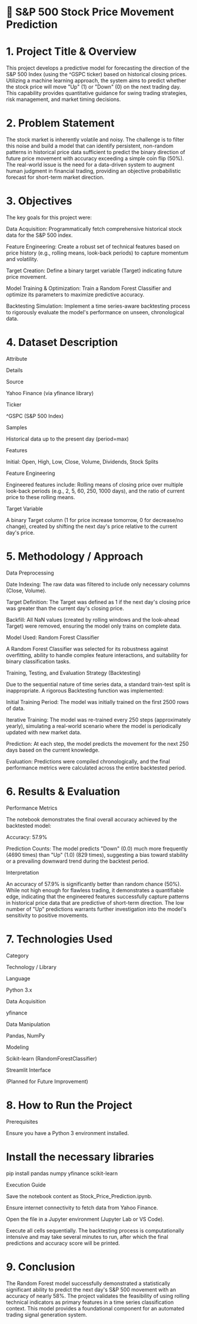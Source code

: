 # 🧾 S&P 500 Stock Price Movement Prediction

# 1. Project Title & Overview

This project develops a predictive model for forecasting the direction of the S&P 500 Index (using the ^GSPC ticker) based on historical closing prices. Utilizing a machine learning approach, the system aims to predict whether the stock price will move "Up" (1) or "Down" (0) on the next trading day. This capability provides quantitative guidance for swing trading strategies, risk management, and market timing decisions.

# 2. Problem Statement

The stock market is inherently volatile and noisy. The challenge is to filter this noise and build a model that can identify persistent, non-random patterns in historical price data sufficient to predict the binary direction of future price movement with accuracy exceeding a simple coin flip (50%). The real-world issue is the need for a data-driven system to augment human judgment in financial trading, providing an objective probabilistic forecast for short-term market direction.

# 3. Objectives

The key goals for this project were:

Data Acquisition: Programmatically fetch comprehensive historical stock data for the S&P 500 index.

Feature Engineering: Create a robust set of technical features based on price history (e.g., rolling means, look-back periods) to capture momentum and volatility.

Target Creation: Define a binary target variable (Target) indicating future price movement.

Model Training & Optimization: Train a Random Forest Classifier and optimize its parameters to maximize predictive accuracy.

Backtesting Simulation: Implement a time series-aware backtesting process to rigorously evaluate the model's performance on unseen, chronological data.

# 4. Dataset Description

Attribute

Details

Source

Yahoo Finance (via yfinance library)

Ticker

^GSPC (S&P 500 Index)

Samples

Historical data up to the present day (period=max)

Features

Initial: Open, High, Low, Close, Volume, Dividends, Stock Splits

Feature Engineering

Engineered features include: Rolling means of closing price over multiple look-back periods (e.g., 2, 5, 60, 250, 1000 days), and the ratio of current price to these rolling means.

Target Variable

A binary Target column (1 for price increase tomorrow, 0 for decrease/no change), created by shifting the next day's price relative to the current day's price.

# 5. Methodology / Approach

Data Preprocessing

Date Indexing: The raw data was filtered to include only necessary columns (Close, Volume).

Target Definition: The Target was defined as 1 if the next day's closing price was greater than the current day's closing price.

Backfill: All NaN values (created by rolling windows and the look-ahead Target) were removed, ensuring the model only trains on complete data.

Model Used: Random Forest Classifier

A Random Forest Classifier was selected for its robustness against overfitting, ability to handle complex feature interactions, and suitability for binary classification tasks.

Training, Testing, and Evaluation Strategy (Backtesting)

Due to the sequential nature of time series data, a standard train-test split is inappropriate. A rigorous Backtesting function was implemented:

Initial Training Period: The model was initially trained on the first 2500 rows of data.

Iterative Training: The model was re-trained every 250 steps (approximately yearly), simulating a real-world scenario where the model is periodically updated with new market data.

Prediction: At each step, the model predicts the movement for the next 250 days based on the current knowledge.

Evaluation: Predictions were compiled chronologically, and the final performance metrics were calculated across the entire backtested period.

# 6. Results & Evaluation

Performance Metrics

The notebook demonstrates the final overall accuracy achieved by the backtested model:

Accuracy: 57.9%

Prediction Counts: The model predicts "Down" (0.0) much more frequently (4690 times) than "Up" (1.0) (829 times), suggesting a bias toward stability or a prevailing downward trend during the backtest period.

Interpretation

An accuracy of 57.9% is significantly better than random chance (50%). While not high enough for flawless trading, it demonstrates a quantifiable edge, indicating that the engineered features successfully capture patterns in historical price data that are predictive of short-term direction. The low number of "Up" predictions warrants further investigation into the model's sensitivity to positive movements.

# 7. Technologies Used

Category

Technology / Library

Language

Python 3.x

Data Acquisition

yfinance

Data Manipulation

Pandas, NumPy

Modeling

Scikit-learn (RandomForestClassifier)

Streamlit Interface

(Planned for Future Improvement)

# 8. How to Run the Project

Prerequisites

Ensure you have a Python 3 environment installed.

# Install the necessary libraries
pip install pandas numpy yfinance scikit-learn


Execution Guide

Save the notebook content as Stock_Price_Prediction.ipynb.

Ensure internet connectivity to fetch data from Yahoo Finance.

Open the file in a Jupyter environment (Jupyter Lab or VS Code).

Execute all cells sequentially. The backtesting process is computationally intensive and may take several minutes to run, after which the final predictions and accuracy score will be printed.

# 9. Conclusion

The Random Forest model successfully demonstrated a statistically significant ability to predict the next day's S&P 500 movement with an accuracy of nearly 58%. The project validates the feasibility of using rolling technical indicators as primary features in a time series classification context. This model provides a foundational component for an automated trading signal generation system.
